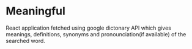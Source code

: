 # Meaningful
React application fetched using google dictonary API which gives meanings, definitions, synonyms and pronounciation(if available) of the searched word. 
